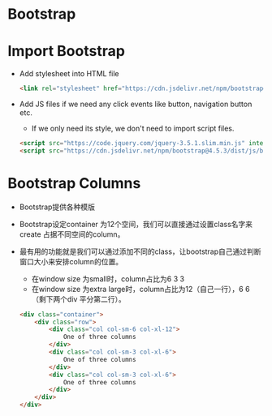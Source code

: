 # Bootstrap

# Import Bootstrap

- Add stylesheet into HTML file

    ```html
    <link rel="stylesheet" href="https://cdn.jsdelivr.net/npm/bootstrap@4.5.3/dist/css/bootstrap.min.css" integrity="sha384-TX8t27EcRE3e/ihU7zmQxVncDAy5uIKz4rEkgIXeMed4M0jlfIDPvg6uqKI2xXr2" crossorigin="anonymous">
    ```

- Add JS files if we need any click events like button, navigation button etc.
    - If we only need its style, we don't need to import script files.

    ```html
    <script src="https://code.jquery.com/jquery-3.5.1.slim.min.js" integrity="sha384-DfXdz2htPH0lsSSs5nCTpuj/zy4C+OGpamoFVy38MVBnE+IbbVYUew+OrCXaRkfj" crossorigin="anonymous"></script>
    <script src="https://cdn.jsdelivr.net/npm/bootstrap@4.5.3/dist/js/bootstrap.bundle.min.js" integrity="sha384-ho+j7jyWK8fNQe+A12Hb8AhRq26LrZ/JpcUGGOn+Y7RsweNrtN/tE3MoK7ZeZDyx" crossorigin="anonymous"></script>
    ```

# Bootstrap Columns

- Bootstrap提供各种模版
- Bootstrap设定container 为12个空间，我们可以直接通过设置class名字来create 占据不同空间的column。
- 最有用的功能就是我们可以通过添加不同的class，让bootstrap自己通过判断窗口大小来安排column的位置。
    - 在window size 为small时，column占比为6 3 3
    - 在window size 为extra large时，column占比为12（自己一行），6 6（剩下两个div 平分第二行）。

    ```html
    <div class="container">
        <div class="row">
            <div class="col col-sm-6 col-xl-12">
                One of three columns
            </div>
            <div class="col col-sm-3 col-xl-6">
                One of three columns
            </div>
            <div class="col col-sm-3 col-xl-6">
                One of three columns
            </div>
        </div>
    </div>
    ```
